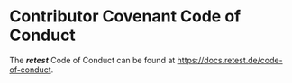 # Contributor Covenant Code of Conduct

The ***retest*** Code of Conduct can be found at https://docs.retest.de/code-of-conduct.